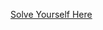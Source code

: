 [Solve Yourself Here](https://www.hackerrank.com/challenges/compare-the-triplets/problem?isFullScreen=true)